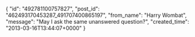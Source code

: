  {
   "id": "492781100757827",
   "post_id": "462493170453287_491707400865197",
   "from_name": "Harry Wombat",
   "message": "May I ask the same unanswered question?",
   "created_time": "2013-03-16T13:44:07+0000"
 }
